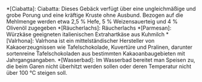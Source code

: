 *[Ciabatta]: Ciabatta: Dieses Gebäck verfügt über eine ungleichmäßige und grobe Porung und eine kräftige Kruste ohne Ausbund. Bezogen auf die Mehlmenge werden etwa 2,5 % Hefe, 5 % Weizensauerteig und 4 % Olivenöl zugegeben 
*[Räucherlachs]: Räucherlachs
*[Parmesan]: Würzkäse geeigneten italienischen Extrahartkäse aus Kuhmilch
*[Valrhona]: Valrhona ist ein mittelständischer Hersteller von Kakaoerzeugnissen wie Tafelschokolade, Kuvertüre und Pralinen, darunter sortenreine Tafelschokoladen aus bestimmten Kakaoanbaugebieten mit Jahrgangsangaben.
*[Wasserbad]: Im Wasserbad bereitet man Speisen zu, die beim Garen nicht überhitzt werden sollen oder deren Temperatur nicht über 100 °C steigen soll.
